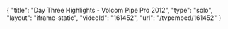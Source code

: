 {
    "title": "Day Three Highlights - Volcom Pipe Pro 2012",
    "type": "solo",
    "layout": "iframe-static",
    "videoId": "161452",
    "url": "\/tvpembed\/161452"
}